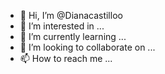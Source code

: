 - 👋 Hi, I’m @Dianacastilloo
- 👀 I’m interested in ...
- 🌱 I’m currently learning ...
- 💞️ I’m looking to collaborate on ...
- 📫 How to reach me ...

<!---
Dianacastilloo/Dianacastilloo is a ✨ special ✨ repository because its `README.md` (this file) appears on your GitHub profile.
You can click the Preview link to take a look at your changes.
--->
